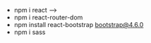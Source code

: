 * npm i react -->
* npm i react-router-dom
* npm install react-bootstrap bootstrap@4.6.0
* npm i sass
